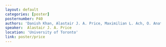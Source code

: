 ```yaml
---
layout: default
categories: [poster]
posternumber: P40
authors: 'Danish Khan, Alastair J. A. Price, Maximilian L. Ach, O. Anatole von Lilienfeld'
speaker:  Alastair J. A. Price 
location: 'University of Toronto'
link: poster/price
---
```

